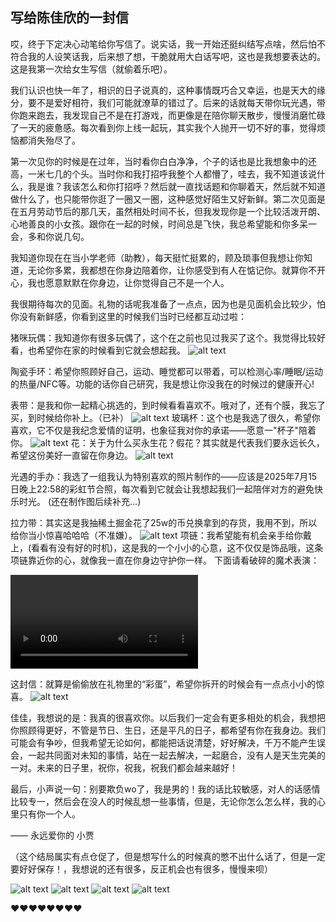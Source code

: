 <Cjx></Cjx>

## 写给陈佳欣的一封信
哎，终于下定决心动笔给你写信了。说实话，我一开始还挺纠结写点啥，然后怕不符合我的人设笑话我，后来想了想，干脆就用大白话写吧，这也是我想要表达的。这是我第一次给女生写信（就偷着乐吧）。

我们认识也快一年了，相识的日子说真的，这种事情既巧合又幸运，也是天大的缘分，要不是爱好相符，我们可能就潦草的错过了。后来的话就每天带你玩光遇，带你跑来跑去，我发现自己不是在打游戏，而更像是在陪你聊天散步，慢慢消磨忙碌了一天的疲惫感。每次看到你上线一起玩，其实我个人抛开一切不好的事，觉得烦恼都消失殆尽了。

第一次见你的时候是在过年，当时看你白白净净，个子的话也是比我想象中的还高，一米七几的个头。当时你和我打招呼我整个人都懵了，哇去，我不知道该说什么，我是谁？我该怎么和你打招呼？然后就一直找话题和你聊着天，然后就不知道做什么了，也只能带你逛了一圈又一圈，这种感觉好陌生又好新鲜。第二次见面是在五月劳动节后的那几天，虽然相处时间不长，但我发现你是一个比较活泼开朗、心地善良的小女孩。跟你在一起的时候，时间总是飞快，我总希望能和你多呆一会，多和你说几句。

我知道你现在在当小学老师（助教），每天挺忙挺累的，顾及琐事但我想让你知道，无论你多累，我都想在你身边陪着你，让你感受到有人在惦记你。就算你不开心，我也愿意默默在你身边，让你觉得自己不是一个人。

我很期待每次的见面。礼物的话呢我准备了一点点，因为也是见面机会比较少，怕你没有新鲜感，你看到这里的时候我们当时已经都互动过啦：

猪咪玩偶：我知道你有很多玩偶了，这个在之前也见过我买了这个。我觉得比较好看，也希望你在家的时候看到它就会想起我。
![alt text](./assets/致陈佳欣的一封信/27b0b6a40b1fc741512494cb22e95995.jpg)

陶瓷手环：希望你照顾好自己，运动、睡觉都可以带着，可以检测心率/睡眠/运动的热量/NFC等。功能的话你自己研究，我是想让你没我在的时候过的健康开心!

表带：是我和你一起精心挑选的，到时候看看喜欢不。哦对了，还有个膜，我忘了买，到时候给你补上。（已补）
![alt text](./assets/致陈佳欣的一封信/1aa0a2e85ecdd69e26808d75bc210404.jpg)
玻璃杯：这个也是我选了很久，希望你喜欢，它不仅是我纪念爱情的证明，也象征我对你的承诺——愿意一"杯子"陪着你。
![alt text](./assets/致陈佳欣的一封信/bbef6365a2b8736a6e866cf71dfa967a.jpg)
花：关于为什么买永生花？假花？其实就是代表我们要永远长久，希望这份美好一直留在你身边。
![alt text](./assets/致陈佳欣的一封信/522566fb4a80a30643636e152b49b2a8.jpg)

光遇的手办：我选了一组我认为特别喜欢的照片制作的——应该是2025年7月15日晚上22:58的彩虹节合照，每次看到它就会让我想起我们一起陪伴对方的避免快乐时光。
(还在制作图后续补充...)

拉力带：其实这是我抽稀土掘金花了25w的币兑换拿到的存货，我用不到，所以给你当小惊喜哈哈哈（不准嫌）。
![alt text](./assets/致陈佳欣的一封信/874f4cfbdd2d82d19c7109d16c66b28c.jpg)
项链：我希望能有机会亲手给你戴上，(看看有没有好的时机)，这是我的一个小小的心意，这不仅仅是饰品哦，这条项链靠近你的心，就像我一直在你身边守护你一样。
下面请看破碎的魔术表演：


<video controls src="/videos/10f747a075d1b16c9602e313127c638a.mp4" title="魔术表演视频"></video>

这封信：就算是偷偷放在礼物里的“彩蛋”，希望你拆开的时候会有一点点小小的惊喜。
![alt text](./assets/致陈佳欣的一封信/872028ec1a1074431f9f5de907dc5563.jpg)

佳佳，我想说的是：我真的很喜欢你。以后我们一定会有更多相处的机会，我想把你照顾得更好，不管是节日、生日，还是平凡的日子，都希望有你在我身边。我们可能会有争吵，但我希望无论如何，都能把话说清楚，好好解决，千万不能产生误会，一起共同面对未知的事情，站在一起去解决，一起磨合，没有人是天生完美的一对。未来的日子里，祝你，祝我，祝我们都会越来越好！

最后，小声说一句：别要欺负wo了，我是男的！我的话比较敏感，对人的话感情比较专一，然后会在没人的时候乱想一些事情，但是，无论你怎么怎么样，我的心里只有你一个人。

—— 永远爱你的 小贾

（这个结局属实有点仓促了，但是想写什么的时候真的憋不出什么话了，但是一定要好好保存！，我想说的还有很多，反正机会也有很多，慢慢来呗）


![alt text](assets/index/image.png)
![alt text](assets/index/f6aa9607a4e8f1916e6cc9f714f3dd97.jpg)
![alt text](assets/index/2892d8692485ad1c2f60cd922ba75b76.jpg)
![alt text](assets/index/049bf7ec858bf4f6a685e4b456e1799d.jpg)

❤❤❤❤❤❤❤❤